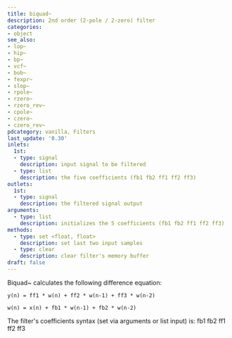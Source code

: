 ```yaml
---
title: biquad~
description: 2nd order (2-pole / 2-zero) filter
categories:
- object
see_also:
- lop~
- hip~
- bp~
- vcf~
- bob~
- fexpr~
- slop~
- rpole~
- rzero~
- rzero_rev~
- cpole~
- czero~
- czero_rev~
pdcategory: vanilla, Filters
last_update: '0.30'
inlets:
  1st:
  - type: signal
    description: input signal to be filtered
  - type: list
    description: the five coefficients (fb1 fb2 ff1 ff2 ff3)
outlets:
  1st:
  - type: signal
    description: the filtered signal output
arguments:
  - type: list
    description: initializes the 5 coefficients (fb1 fb2 ff1 ff2 ff3)
methods:
  - type: set <float, float>
    description: set last two input samples
  - type: clear
    description: clear filter's memory buffer
draft: false
---
```

Biquad~ calculates the following difference equation:

`y(n) = ff1 * w(n) + ff2 * w(n-1) + ff3 * w(n-2)`

`w(n) = x(n) + fb1 * w(n-1) + fb2 * w(n-2)`

The filter's coefficients syntax (set via arguments or list input) is: fb1 fb2 ff1 ff2 ff3
